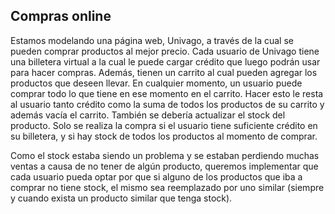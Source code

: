 ## Compras online

Estamos modelando una página web, Univago, a través de la cual se pueden comprar productos al mejor precio.
Cada usuario de Univago tiene una billetera virtual a la cual le puede cargar crédito que luego podrán usar para hacer compras.
Además, tienen un carrito al cual pueden agregar los productos que deseen llevar.
En cualquier momento, un usuario puede comprar todo lo que tiene en ese momento en el carrito. Hacer esto le resta al usuario tanto crédito como la suma de todos los productos de su carrito y además vacía el carrito. También se debería actualizar el stock del producto.
Solo se realiza la compra si el usuario tiene suficiente crédito en su billetera, y si hay stock de todos los productos al momento de comprar.

Como el stock estaba siendo un problema y se estaban perdiendo muchas ventas a causa de no tener de algún producto, queremos implementar que cada usuario pueda optar por que si alguno de los productos que iba a comprar no tiene stock, el mismo sea reemplazado por uno similar (siempre y cuando exista un producto similar que tenga stock).


